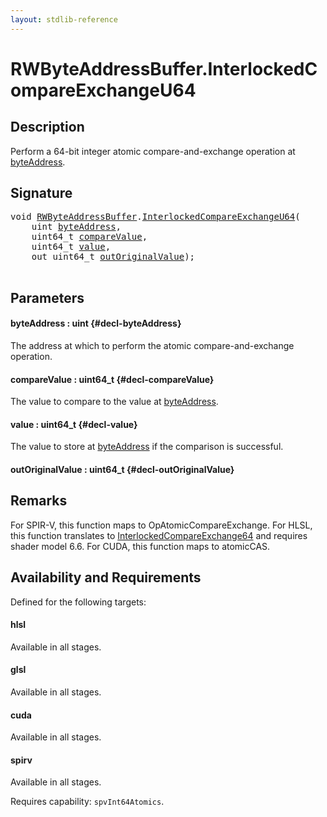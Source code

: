 ```yaml
---
layout: stdlib-reference
---
```


# RWByteAddressBuffer\.InterlockedCompareExchangeU64

## Description

Perform a 64-bit integer atomic compare-and-exchange operation at <span class='code'><a href="/stdlib-reference/types/rwbyteaddressbuffer-0126d/interlockedcompareexchangeu64-0biq#decl-byteAddress" class="code_param">byteAddress</a></span>.



## Signature 

<pre>
<span class="code_keyword">void</span> <a href="/stdlib-reference/types/rwbyteaddressbuffer-0126d/index" class="code_type">RWByteAddressBuffer</a>.<a href="/stdlib-reference/types/rwbyteaddressbuffer-0126d/interlockedcompareexchangeu64-0biq">InterlockedCompareExchangeU64</a>(
    <span class="code_keyword">uint</span> <a href="/stdlib-reference/types/rwbyteaddressbuffer-0126d/interlockedcompareexchangeu64-0biq#decl-byteAddress" class="code_param">byteAddress</a>,
    uint64_t <a href="/stdlib-reference/types/rwbyteaddressbuffer-0126d/interlockedcompareexchangeu64-0biq#decl-compareValue" class="code_param">compareValue</a>,
    uint64_t <a href="/stdlib-reference/types/rwbyteaddressbuffer-0126d/interlockedcompareexchangeu64-0biq#decl-value" class="code_param">value</a>,
    <span class="code_keyword">out</span> uint64_t <a href="/stdlib-reference/types/rwbyteaddressbuffer-0126d/interlockedcompareexchangeu64-0biq#decl-outOriginalValue" class="code_param">outOriginalValue</a>);

</pre>

## Parameters

#### byteAddress  : uint {#decl-byteAddress}
The address at which to perform the atomic compare-and-exchange operation.

#### compareValue  : uint64\_t {#decl-compareValue}
The value to compare to the value at <span class='code'><a href="/stdlib-reference/types/rwbyteaddressbuffer-0126d/interlockedcompareexchangeu64-0biq#decl-byteAddress" class="code_param">byteAddress</a></span>.

#### value  : uint64\_t {#decl-value}
The value to store at <span class='code'><a href="/stdlib-reference/types/rwbyteaddressbuffer-0126d/interlockedcompareexchangeu64-0biq#decl-byteAddress" class="code_param">byteAddress</a></span> if the comparison is successful.

#### outOriginalValue  : uint64\_t {#decl-outOriginalValue}

## Remarks
For SPIR-V, this function maps to <span class='code'>OpAtomicCompareExchange</span>. For HLSL, this function
translates to <span class='code'><a href="/stdlib-reference/types/rwbyteaddressbuffer-0126d/interlockedcompareexchange64-0bi">InterlockedCompareExchange64</a></span> and requires shader model 6.6.
For CUDA, this function maps to <span class='code'>atomicCAS</span>.


## Availability and Requirements

Defined for the following targets:

#### hlsl
Available in all stages.

#### glsl
Available in all stages.

#### cuda
Available in all stages.

#### spirv
Available in all stages.

Requires capability: `spvInt64Atomics`.


